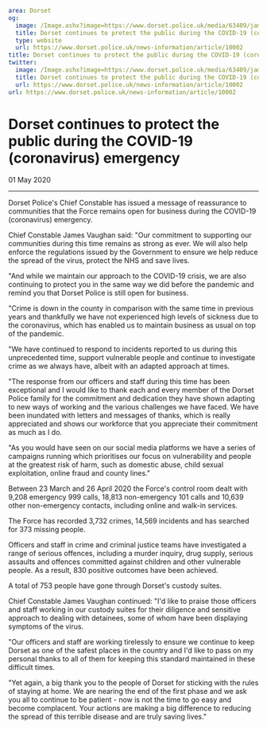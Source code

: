 ```yaml
area: Dorset
og:
  image: /Image.ashx?image=https://www.dorset.police.uk/media/63409/james-vaughan.jpg&amp;amp;width=150
  title: Dorset continues to protect the public during the COVID-19 (coronavirus) emergency
  type: website
  url: https://www.dorset.police.uk/news-information/article/10002
title: Dorset continues to protect the public during the COVID-19 (coronavirus) emergency |
twitter:
  image: /Image.ashx?image=https://www.dorset.police.uk/media/63409/james-vaughan.jpg&amp;amp;width=150
  title: Dorset continues to protect the public during the COVID-19 (coronavirus) emergency
  url: https://www.dorset.police.uk/news-information/article/10002
url: https://www.dorset.police.uk/news-information/article/10002
```

# Dorset continues to protect the public during the COVID-19 (coronavirus) emergency

01 May 2020

* * *

Dorset Police's Chief Constable has issued a message of reassurance to communities that the Force remains open for business during the COVID-19 (coronavirus) emergency.

Chief Constable James Vaughan said: "Our commitment to supporting our communities during this time remains as strong as ever. We will also help enforce the regulations issued by the Government to ensure we help reduce the spread of the virus, protect the NHS and save lives.

"And while we maintain our approach to the COVID-19 crisis, we are also continuing to protect you in the same way we did before the pandemic and remind you that Dorset Police is still open for business.

"Crime is down in the county in comparison with the same time in previous years and thankfully we have not experienced high levels of sickness due to the coronavirus, which has enabled us to maintain business as usual on top of the pandemic.

"We have continued to respond to incidents reported to us during this unprecedented time, support vulnerable people and continue to investigate crime as we always have, albeit with an adapted approach at times.

"The response from our officers and staff during this time has been exceptional and I would like to thank each and every member of the Dorset Police family for the commitment and dedication they have shown adapting to new ways of working and the various challenges we have faced. We have been inundated with letters and messages of thanks, which is really appreciated and shows our workforce that you appreciate their commitment as much as I do.

"As you would have seen on our social media platforms we have a series of campaigns running which prioritises our focus on vulnerability and people at the greatest risk of harm, such as domestic abuse, child sexual exploitation, online fraud and county lines."

Between 23 March and 26 April 2020 the Force's control room dealt with 9,208 emergency 999 calls, 18,813 non-emergency 101 calls and 10,639 other non-emergency contacts, including online and walk-in services.

The Force has recorded 3,732 crimes, 14,569 incidents and has searched for 373 missing people.

Officers and staff in crime and criminal justice teams have investigated a range of serious offences, including a murder inquiry, drug supply, serious assaults and offences committed against children and other vulnerable people. As a result, 830 positive outcomes have been achieved.

A total of 753 people have gone through Dorset's custody suites.

Chief Constable James Vaughan continued: "I'd like to praise those officers and staff working in our custody suites for their diligence and sensitive approach to dealing with detainees, some of whom have been displaying symptoms of the virus.

"Our officers and staff are working tirelessly to ensure we continue to keep Dorset as one of the safest places in the country and I'd like to pass on my personal thanks to all of them for keeping this standard maintained in these difficult times.

"Yet again, a big thank you to the people of Dorset for sticking with the rules of staying at home. We are nearing the end of the first phase and we ask you all to continue to be patient - now is not the time to go easy and become complacent. Your actions are making a big difference to reducing the spread of this terrible disease and are truly saving lives."
